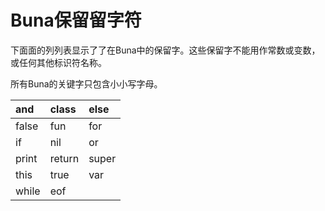 # Buna保留留字符

下⾯面的列列表显示了了在Buna中的保留字。这些保留字不能用作常数或变数，或任何其他标识符名称。

所有Buna的关键字只包含⼩小写字⺟。



| and | class | else |
| :--- | :--- | :--- |
| false | fun | for |
| if | nil | or |
| print | return | super |
| this | true | var |
| while | eof |  |



